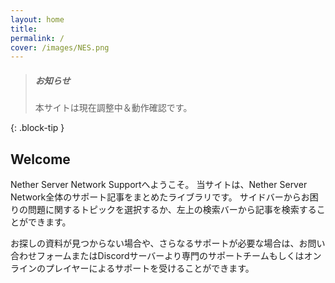 ```yaml
---
layout: home
title: 
permalink: /
cover: /images/NES.png
---
```


> ##### お知らせ
>
> 本サイトは現在調整中＆動作確認です。
>
{: .block-tip }

## Welcome
Nether Server Network Supportへようこそ。
当サイトは、Nether Server Network全体のサポート記事をまとめたライブラリです。
サイドバーからお困りの問題に関するトピックを選択するか、左上の検索バーから記事を検索することができます。

お探しの資料が見つからない場合や、さらなるサポートが必要な場合は、お問い合わせフォームまたはDiscordサーバーより専門のサポートチームもしくはオンラインのプレイヤーによるサポートを受けることができます。


